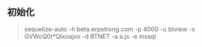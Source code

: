 ## 初始化

> sequelize-auto -h beta.erpstrong.com -p 4000 -u btview -x GVWcQ0t*QIxoajxo -d BTNET -a a.js -e mssql

